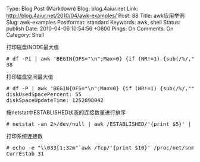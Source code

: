 Type: Blog Post (Markdown)
Blog: blog.4aiur.net
Link: http://blog.4aiur.net/2010/04/awk-examples/
Post: 88
Title: awk应用举例
Slug: awk-examples
Postformat: standard
Keywords: awk, shell
Status: publish
Date: 2010-04-06 10:54:56 +0800
Pings: On
Comments: On
Category: Shell

打印磁盘INODE最大值
<pre lang="bash"># df -Pi | awk 'BEGIN{OFS="\n";Max=0} {if (NR!=1) {sub(/%/,"",$5); Max=$5>Max?$5:Max}} END{print Max}'
38</pre>

打印磁盘空间最大值
<pre lang="bash"># df -P | awk 'BEGIN{OFS="\n";Max=0} {if (NR!=1) {sub(/%/,"",$5); Max=$5>Max?$5:Max}} END{print "diskUsedSpacePercent: "Max,"diskSpaceUpdateTime: "systime()}'
diskUsedSpacePercent: 55
diskSpaceUpdateTime: 1252898042</pre>

按netstat中ESTABLISHED状态的连接数量进行排序
<pre lang="bash"># netstat -an 2>/dev/null | awk /ESTABLISHED/'{print $5}' | awk -F: '{!ip[$(NF-1)]++} END { for (item in ip) print item,ip[item] | "sort -k2 -rn"}' | more</pre>

打印系统连接数
<pre lang="bash"># echo -e "\\033[1;32m"`awk /Tcp/'{print $10}' /proc/net/snmp` "\\033[0;39m"
CurrEstab 31</pre>

